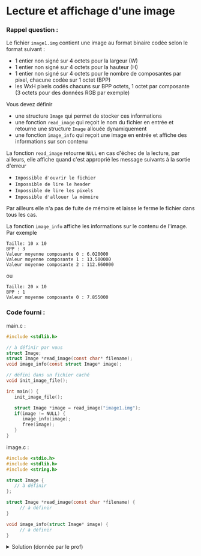 # Lecture et affichage d'une image

### Rappel question :

Le fichier `image1.img` contient une image au format binaire codée selon le format suivant :

- 1 entier non signé sur 4 octets pour la largeur (W)
- 1 entier non signé sur 4 octets pour la hauteur (H)
- 1 entier non signé sur 4 octets pour le nombre de composantes par pixel, chacune codée sur 1 octet (BPP)
- les WxH pixels codés chacuns sur BPP octets, 1 octet par composante (3 octets pour des données RGB par exemple)

Vous devez définir

- une structure `Image` qui permet de stocker ces informations
- une fonction `read_image` qui reçoit le nom du fichier en entrée et retourne une structure `Image` allouée dynamiquement
- une fonction `image_info` qui reçoit une image en entrée et affiche des informations sur son contenu

La fonction `read_image` retourne `NULL` en cas d'échec de la lecture, par ailleurs, elle affiche quand c'est approprié les message suivants à la sortie d'erreur

- `Impossible d'ouvrir le fichier`
- `Impossible de lire le header`
- `Impossible de lire les pixels`
- `Impossible d'allouer la mémoire`

Par ailleurs elle n'a pas de fuite de mémoire et laisse le ferme le fichier dans tous les cas.

La fonction `image_info` affiche les informations sur le contenu de l'image. Par exemple

~~~
Taille: 10 x 10 
BPP : 3 
Valeur moyenne composante 0 : 6.020000
Valeur moyenne composante 1 : 13.500000
Valeur moyenne composante 2 : 112.660000
~~~

ou

~~~
Taille: 20 x 10 
BPP : 1 
Valeur moyenne composante 0 : 7.855000
~~~

### Code fourni :

main.c :

~~~c
#include <stdlib.h>

// à définir par vous
struct Image;
struct Image *read_image(const char* filename);
void image_info(const struct Image* image);

// défini dans un fichier caché
void init_image_file();

int main() {
   init_image_file();

   struct Image *image = read_image("image1.img");
   if(image != NULL) {
      image_info(image);
      free(image);
   }
}
~~~

image.c :

~~~c
#include <stdio.h>
#include <stdlib.h>
#include <string.h>

struct Image {
   // à définir 
};

struct Image *read_image(const char *filename) {
     // à définir 
}

void image_info(struct Image* image) {
     // à définir 
}
~~~

<details>
<summary>Solution (donnée par le prof)</summary>

~~~c
#include <stdio.h>
#include <stdlib.h>
#include <string.h>
#include <assert.h>

#pragma push(pack, 1)
struct Image {
   unsigned int w;
   unsigned int h;
   unsigned int bpp;
   unsigned char data[];
};

struct Image *read_image(const char *filename) {
   FILE *file = fopen(filename, "r");
   if(file == NULL) {
      fprintf(stderr, "Impossible d'ouvrir le fichier\n");
      return NULL;
   }

   struct Image *image = malloc(sizeof(struct Image));
   if(image == NULL) {
      fprintf(stderr, "Impossible d'allouer la mémoire\n");
      fclose(file);
      return NULL;
   }

   int len = fread(image, sizeof(struct Image), 1, file);
   if(len != 1) {
      free(image);
      fprintf(stderr, "Impossible de lire le header\n");
      fclose(file);
      return NULL;
   }

   size_t size = (size_t)image->w * image->h * image->bpp;
   struct Image *tmp = image;
   image = realloc(tmp, sizeof(struct Image) + size);
   if(image == NULL) {
      free(tmp);
      fprintf(stderr, "Impossible d'allouer la mémoire\n");
      fclose(file);
      return NULL;
   }

   len = fread(image->data, size, 1, file);
   if(len != 1) {
      fprintf(stderr, "Impossible de lire les pixels\n");
      free(image);
      fclose(file);
      return NULL;
   }

   return image;
}

void image_info(struct Image* image) {
   printf("Taille: %u x %u \n", image->w, image->h);
   printf("BPP : %u \n", image->bpp);

   double mean[image->bpp];
   for(int c = 0; c < image->bpp; ++c) {
      mean[c] = 0;
   }

   for(int y = 0, i = 0; y < image->h; ++y)
      for(int x = 0; x < image->w; ++x)
         for(int c = 0; c < image->bpp; ++c, ++i) {
            mean[c] += image->data[i];
         }

   for(int c = 0; c < image->bpp; ++c)
      mean[c] /= (image->w * image->h);

   for(int c = 0; c < image->bpp; ++c)
      printf("Valeur moyenne composante %d : %f\n", c, mean[c]);
}

#pragma pop(pack)
~~~

</details>
